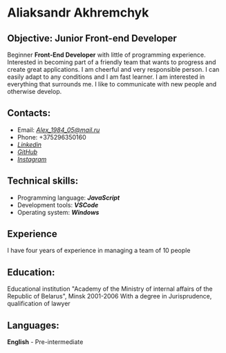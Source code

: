 # Aliaksandr Akhremchyk
## Objective: Junior Front-end Developer

Beginner **Front-End Developer** with little of programming experience. 
Interested in becoming part of a friendly team that wants to progress and create great applications. 
I am cheerful and very responsible person. I can easily adapt to any conditions and I am fast learner. 
I am interested in everything that surrounds me. I like to communicate with new people and otherwise develop.
## Contacts:
- Email: *[Alex_1984_05@mail.ru](mailto:Alex_1984_05@mail.ru)*
- Phone: +375296350160
- *[Linkedin](https://www.linkedin.com/in/aliaksandr-akhremhcyk-aa2003ab/)*
- *[GitHub](https://github.com/Aliaksandr-akhremchyk)*
- *[Instagram](https://www.instagram.com/axpem_/)*
## Technical skills:
- Programming language: __*JavaScript*__
- Development tools: __*VSCode*__
- Operating system: __*Windows*__
## Experience
I have four years of experience in managing a team of 10 people
## Education:
Educational institution "Academy of the Ministry of internal affairs of the Republic of Belarus", Minsk 2001-2006
With a degree in Jurisprudence, qualification of lawyer
## Languages:
**English** - Pre-intermediate

